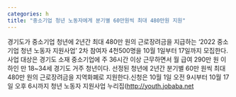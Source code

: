 ```yaml
---
categories: h
title: "중소기업 청년 노동자에게 분기별 60만원씩 최대 480만원 지원"
---
```

경기도가 중소기업 청년에 2년간 최대 480만 원의 근로장려금을 지급하는 ‘2022 중소기업 청년 노동자 지원사업’ 2차 참여자 4천500명을 10월 1일부터 17일까지 모집한다.사업 대상은 경기도 소재 중소기업에 주 36시간 이상 근무하면서 월 급여 290만 원 이하인 만 18~34세 경기도 거주 청년이다. 선정된 청년에 2년간 분기별 60만 원씩 최대 480만 원의 근로장려금을 지역화폐로 지원한다.신청은 10월 1일 오전 9시부터 10월 17일 오후 6시까지 청년 노동자 지원사업 누리집(http://youth.jobaba.net